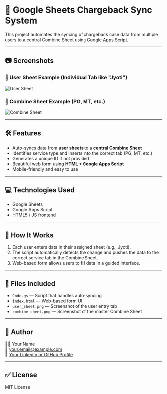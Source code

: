 # 🧾 Google Sheets Chargeback Sync System

This project automates the syncing of chargeback case data from multiple users to a central Combine Sheet using Google Apps Script.

---

## 📷 Screenshots

### 👤 User Sheet Example (Individual Tab like "Jyoti")

![User Sheet](user_sheet.png)

### 📂 Combine Sheet Example (PG, MT, etc.)

![Combine Sheet](combine_sheet.png)

---

## 🛠 Features

- Auto-syncs data from **user sheets** to a **central Combine Sheet**
- Identifies service type and inserts into the correct tab (PG, MT, etc.)
- Generates a unique ID if not provided
- Beautiful web form using **HTML + Google Apps Script**
- Mobile-friendly and easy to use

---

## 💻 Technologies Used

- Google Sheets
- Google Apps Script
- HTML5 / JS frontend

---

## 📝 How It Works

1. Each user enters data in their assigned sheet (e.g., Jyoti).
2. The script automatically detects the change and pushes the data to the correct service tab in the Combine Sheet.
3. Web-based form allows users to fill data in a guided interface.

---

## 📂 Files Included

- `Code.gs` — Script that handles auto-syncing
- `index.html` — Web-based form UI
- `user_sheet.png` — Screenshot of the user entry tab
- `combine_sheet.png` — Screenshot of the master Combine Sheet

---

## 📢 Author

👨‍💻 Your Name  
📧 your.email@example.com  
🔗 [Your LinkedIn or GitHub Profile](https://github.com/your-username)

---

## ✅ License

MIT License
